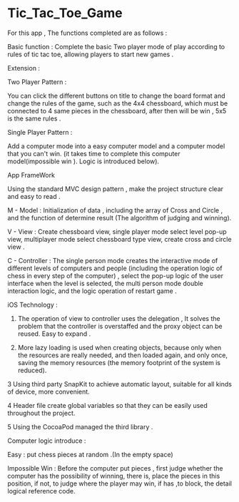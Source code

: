 # Tic_Tac_Toe_Game


For this app , The functions completed are as follows : 

Basic function : 
Complete the basic Two player mode of play according to rules of tic tac toe, allowing players to start new games .

Extension : 

Two Player Pattern : 

You can click the different buttons on title to change the board format and change the rules of the game, such as the 4x4 chessboard, which must be connected to 4 same pieces in the chessboard, after then will be win , 5x5 is the same rules .

Single Player Pattern :

Add a computer mode into a easy computer model and a computer model that you can't win. (it takes time to complete this computer model(impossible win ). Logic is introduced below).

App FrameWork

Using the standard MVC design pattern , make the project structure clear and easy to read . 

M - Model : Initialization of data , including the array of Cross and Circle , and the function of determine result (The algorithm of judging and winning). 

V - View : Create chessboard view, single player mode select level pop-up view, multiplayer mode select chessboard type view, create cross and circle view .

C - Controller : The single person mode creates the interactive mode of different levels of computers and people (including the operation logic of chess in every step of the computer) , select the pop-up logic of the user interface when the level is selected, the multi person mode double interaction logic, and the logic operation of restart game .

iOS Technology : 

1. The operation of view to controller uses the delegation , It solves the problem that the controller is overstaffed and the proxy object can be reused. Easy to expand . 

2. More lazy loading is used when creating objects, because only when the resources are really needed, and then loaded again, and only once, saving the memory resources (the memory footprint of the system is reduced).

3 Using third party SnapKit to achieve automatic layout, suitable for all kinds of device, more convenient.

4 Header file create global variables so that they can be easily used throughout the project. 

5 Using the CocoaPod managed the third library . 


Computer logic introduce : 

Easy : put chess pieces at random .(In the empty space) 

Impossible Win : Before the computer put pieces , first judge whether the computer has the possibility of winning, there is, place the pieces in this position, if not, to judge where the player may win, if has ,to block, the detail logical reference code.
